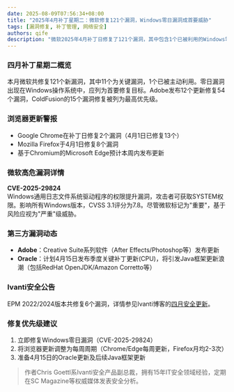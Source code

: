 ```yaml
---
date: 2025-08-09T07:56:34+08:00
title: "2025年4月补丁星期二：微软修复121个漏洞，Windows零日漏洞成首要威胁"
tags: [漏洞修复, 补丁管理, 网络安全]
authors: qife
description: "微软2025年4月补丁日修复了121个漏洞，其中包含1个已被利用的Windows零日漏洞(CVE-2025-29824)。本文详细分析了微软、Adobe及浏览器更新的安全补丁优先级，并预告了Oracle季度更新计划。"
---
```


### 四月补丁星期二概览
本月微软共修复121个新漏洞，其中11个为关键漏洞，1个已被主动利用。零日漏洞出现在Windows操作系统中，应列为首要修复目标。Adobe发布12个更新修复54个漏洞，ColdFusion的15个漏洞修复被列为最高优先级。

### 浏览器更新警报
- Google Chrome在补丁日修复2个漏洞（4月1日已修复13个）
- Mozilla Firefox于4月1日修复8个漏洞
- 基于Chromium的Microsoft Edge预计本周内发布更新

### 微软高危漏洞详情
**CVE-2025-29824**  
Windows通用日志文件系统驱动程序的权限提升漏洞，攻击者可获取SYSTEM权限。影响所有Windows版本，CVSS 3.1评分为7.8。尽管微软标记为"重要"，基于风险应视为"严重"级威胁。

### 第三方漏洞动态
- **Adobe**：Creative Suite系列软件（After Effects/Photoshop等）发布更新
- **Oracle**：计划4月15日发布季度关键补丁更新(CPU)，将引发Java框架更新浪潮（包括RedHat OpenJDK/Amazon Corretto等）

### Ivanti安全公告
EPM 2022/2024版本共修复6个漏洞，详情参见Ivanti博客的[四月安全更新](https://www.ivanti.com/blog)。

### 修复优先级建议
1. 立即修复Windows零日漏洞（CVE-2025-29824）
2. 将浏览器更新调整为每周周期（Chrome/Edge每周更新，Firefox月均2-3次）
3. 准备4月15日的Oracle更新及后续Java框架更新

> 作者Chris Goettl系Ivanti安全产品副总裁，拥有15年IT安全领域经验，定期在SC Magazine等权威媒体发表安全分析。